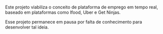 Este projeto viabiliza o conceito de plataforma de emprego em tempo real, baseado em plataformas como Ifood, Uber e Get Ninjas.


Esse projeto permanece em pausa por falta de conhecimento para desenvolver tal ideia.
